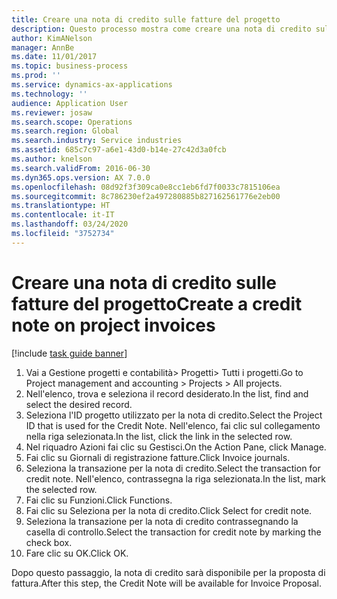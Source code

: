 ```yaml
---
title: Creare una nota di credito sulle fatture del progetto
description: Questo processo mostra come creare una nota di credito sulle fatture di progetto che sono state registrate.
author: KimANelson
manager: AnnBe
ms.date: 11/01/2017
ms.topic: business-process
ms.prod: ''
ms.service: dynamics-ax-applications
ms.technology: ''
audience: Application User
ms.reviewer: josaw
ms.search.scope: Operations
ms.search.region: Global
ms.search.industry: Service industries
ms.assetid: 685c7c97-a6e1-43d0-b14e-27c42d3a0fcb
ms.author: knelson
ms.search.validFrom: 2016-06-30
ms.dyn365.ops.version: AX 7.0.0
ms.openlocfilehash: 08d92f3f309ca0e8cc1eb6fd7f0033c7815106ea
ms.sourcegitcommit: 8c786230ef2a497280885b827162561776e2eb00
ms.translationtype: HT
ms.contentlocale: it-IT
ms.lasthandoff: 03/24/2020
ms.locfileid: "3752734"
---
```

# <a name="create-a-credit-note-on-project-invoices"></a><span data-ttu-id="bf20e-103">Creare una nota di credito sulle fatture del progetto</span><span class="sxs-lookup"><span data-stu-id="bf20e-103">Create a credit note on project invoices</span></span>

[!include [task guide banner](../../includes/task-guide-banner.md)]

1. <span data-ttu-id="bf20e-104">Vai a Gestione progetti e contabilità> Progetti> Tutti i progetti.</span><span class="sxs-lookup"><span data-stu-id="bf20e-104">Go to Project management and accounting > Projects > All projects.</span></span> 
2. <span data-ttu-id="bf20e-105">Nell'elenco, trova e seleziona il record desiderato.</span><span class="sxs-lookup"><span data-stu-id="bf20e-105">In the list, find and select the desired record.</span></span> 
3. <span data-ttu-id="bf20e-106">Seleziona l'ID progetto utilizzato per la nota di credito.</span><span class="sxs-lookup"><span data-stu-id="bf20e-106">Select the Project ID that is used for the Credit Note.</span></span> <span data-ttu-id="bf20e-107">Nell'elenco, fai clic sul collegamento nella riga selezionata.</span><span class="sxs-lookup"><span data-stu-id="bf20e-107">In the list, click the link in the selected row.</span></span> 
4. <span data-ttu-id="bf20e-108">Nel riquadro Azioni fai clic su Gestisci.</span><span class="sxs-lookup"><span data-stu-id="bf20e-108">On the Action Pane, click Manage.</span></span> 
5. <span data-ttu-id="bf20e-109">Fai clic su Giornali di registrazione fatture.</span><span class="sxs-lookup"><span data-stu-id="bf20e-109">Click Invoice journals.</span></span> 
6. <span data-ttu-id="bf20e-110">Seleziona la transazione per la nota di credito.</span><span class="sxs-lookup"><span data-stu-id="bf20e-110">Select the transaction for credit note.</span></span> <span data-ttu-id="bf20e-111">Nell'elenco, contrassegna la riga selezionata.</span><span class="sxs-lookup"><span data-stu-id="bf20e-111">In the list, mark the selected row.</span></span> 
7. <span data-ttu-id="bf20e-112">Fai clic su Funzioni.</span><span class="sxs-lookup"><span data-stu-id="bf20e-112">Click Functions.</span></span> 
8. <span data-ttu-id="bf20e-113">Fai clic su Seleziona per la nota di credito.</span><span class="sxs-lookup"><span data-stu-id="bf20e-113">Click Select for credit note.</span></span> 
9. <span data-ttu-id="bf20e-114">Seleziona la transazione per la nota di credito contrassegnando la casella di controllo.</span><span class="sxs-lookup"><span data-stu-id="bf20e-114">Select the transaction for credit note by marking the check box.</span></span>
10. <span data-ttu-id="bf20e-115">Fare clic su OK.</span><span class="sxs-lookup"><span data-stu-id="bf20e-115">Click OK.</span></span> 

<span data-ttu-id="bf20e-116">Dopo questo passaggio, la nota di credito sarà disponibile per la proposta di fattura.</span><span class="sxs-lookup"><span data-stu-id="bf20e-116">After this step, the Credit Note will be available for Invoice Proposal.</span></span>
